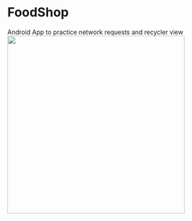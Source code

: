 # FoodShop
Android App to practice network requests and recycler view
<img src="unnamed.jpg" height="400" width="400">

